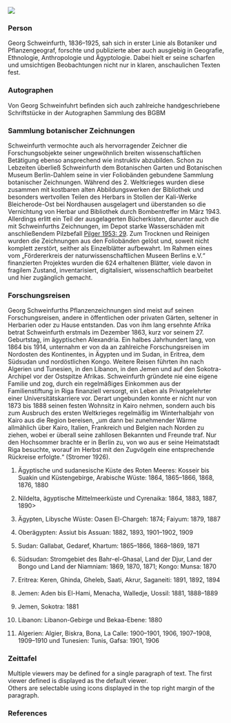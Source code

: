 <a href="https://juncture-digital.org"><img src="https://juncture-digital.org/images/ve-button.png"></a>

<param ve-config 
       title="Georg August Schweinfurth"
       author="BGBM team"
       banner="https://pictures.bgbm.org/iiif/2/B!SZ!00!00!34!B_SZ_0000345.jpg/full/full/0/default.jpg" 
       layout="vertical">

<!-- Entities discussed throughout the essay are typically defined before the essay text and
     are thus available in all text.  Entity identifiers (QIDs) can be found in either
     Wikipedia or Wikidata (https://www.wikidata.org)> -->
<param ve-entity eid="Q63126"> <!-- Georg Schweinfurth -->
<param ve-entity eid="Q163255"> <!-- Botanischen Garten und Botanischen Museum Berlin-Dahlem -->
<param ve-entity eid="Q2860218"> <!-- Socotra Archipelago -->
<param ve-entity eid="Q15"> <!-- Afrika -->
<param title="Georg Schweinfurth" eid="Q63126" aliases="Schweinfurth">
 
### Person

Georg Schweinfurth, 1836–1925, sah sich in erster Linie als Botaniker und Pflanzengeograf, forschte und publizierte aber auch ausgiebig in Geografie, Ethnologie, Anthropologie und Ägyptologie. Dabei hielt er seine scharfen und umsichtigen Beobachtungen nicht nur in klaren, anschaulichen Texten fest.
<param ve-image 
       label="Georg Schweinfurth" 
       description="Georg August Schweinfurth (1836-1925) From: H.F. Helmolt (ed.): History of the World. New York, 1901." 
       license="public domain" 
       fit="contain"
       url="https://upload.wikimedia.org/wikipedia/commons/6/69/Georgschweinfurth.jpg">
       
### Autographen

Von Georg Schweinfuhrt befinden sich auch zahlreiche handgeschriebene Schriftstücke in der Autographen Sammlung des BGBM
<param ve-iframe src="https://projectmirador.org/embed/?iiif-content=https://iiif.bgbm.org/manifests/autographen/813-collection.json">

### Sammlung botanischer Zeichnungen

Schweinfurth vermochte auch als hervorragender Zeichner die Forschungsobjekte seiner ungewöhnlich breiten wissenschaftlichen Betätigung ebenso ansprechend wie instruktiv abzubilden. Schon zu Lebzeiten überließ Schweinfurth dem Botanischen Garten und Botanischen Museum Berlin-Dahlem seine in vier Foliobänden gebundene Sammlung botanischer Zeichnungen. Während des 2. Weltkrieges wurden diese zusammen mit kostbaren alten Abbildungswerken der Bibliothek und besonders wertvollen Teilen des Herbars in Stollen der Kali-Werke Bleicherode-Ost bei Nordhausen ausgelagert und überstanden so die Vernichtung von Herbar und Bibliothek durch Bombentreffer im März 1943. Allerdings erlitt ein Teil der ausgelagerten Bücherkisten, darunter auch die mit Schweinfurths Zeichnungen, im Depot starke Wasserschäden mit anschließendem Pilzbefall [Pilger 1953: 29](https://www.bgbm.org/sites/default/files/documents/3995179.pdf). Zum Trocknen und Reinigen wurden die Zeichnungen aus den Foliobänden gelöst und, soweit nicht komplett zerstört, seither als Einzelblätter aufbewahrt.
Im Rahmen eines vom „Fördererkreis der naturwissenschaftlichen Museen Berlins e.V.“ finanzierten Projektes wurden die 624 erhaltenen Blätter, viele davon in fragilem Zustand, inventarisiert, digitalisiert, wissenschaftlich bearbeitet und hier zugänglich gemacht.
<param ve-iframe src="https://projectmirador.org/embed/?iiif-content=https://iiif.bgbm.org/manifests/personen/schweinfurth-collection/v2/Schweinfurth-all.json">

### Forschungsreisen

Georg Schweinfurths Pflanzenzeichnungen sind meist auf seinen Forschungsreisen, andere in öffentlichen oder privaten Gärten, seltener in Herbarien oder zu Hause entstanden. Das von ihm lang ersehnte Afrika betrat Schweinfurth erstmals im Dezember 1863, kurz vor seinem 27. Geburtstag, im ägyptischen Alexandria. Ein halbes Jahrhundert lang, von 1864 bis 1914, unternahm er von da an zahlreiche Forschungsreisen im Nordosten des Kontinentes, in Ägypten und im Sudan, in Eritrea, dem Südsudan und nordöstlichen Kongo. Weitere Reisen führten ihn nach Algerien und Tunesien, in den Libanon, in den Jemen und auf den Sokotra-Archipel vor der Ostspitze Afrikas. Schweinfurth gründete nie eine eigene Familie und zog, durch ein regelmäßiges Einkommen aus der Familienstiftung in Riga finanziell versorgt, ein Leben als Privatgelehrter einer Universitätskarriere vor. Derart ungebunden konnte er nicht nur von 1873 bis 1888 seinen festen Wohnsitz in Kairo nehmen, sondern auch bis zum Ausbruch des ersten Weltkrieges regelmäßig im Winterhalbjahr von Kairo aus die Region bereisen, „um dann bei zunehmender Wärme allmählich über Kairo, Italien, Frankreich und Belgien nach Norden zu ziehen, wobei er überall seine zahllosen Bekannten und Freunde traf. Nur den Hochsommer brachte er in Berlin zu, von wo aus er seine Heimatstadt Riga besuchte, worauf im Herbst mit den Zugvögeln eine entsprechende Rückreise erfolgte.“ (Stromer 1926).
<param ve-map title="Highlights of Schweinfurth's research trips" center="24.0982, 19.0513" zoom="4">
<param ve-map-layer geojson active title="Highlights of Schweinfurth's research trips" url="/geojson/map.json">

1. 	Ägyptische und sudanesische Küste des Roten Meeres: Kosseir bis Suakin und Küstengebirge, Arabische Wüste: 1864, 1865–1866, 1868, 1876, 1880
<param ve-map title="Ägyptische und sudanesische Küste des Roten Meeres" center="26.4381, 33.8436" zoom="6">
<param ve-map-layer geojson active title="Ägyptische und sudanesische Küste des Roten Meeres" url="map1.json">

2. 	Nildelta, ägyptische Mittelmeerküste und Cyrenaika: 1864, 1883, 1887, 1890>

3. 	Ägypten, Libysche Wüste: Oasen El-Chargeh: 1874; Faiyum: 1879, 1887

4. 	Oberägypten: Assiut bis Assuan: 1882, 1893, 1901–1902, 1909

5. 	Sudan: Gallabat, Gedaref, Khartum: 1865–1866, 1868–1869, 1871

6. 	Südsudan: Stromgebiet des Bahr-el-Ghasal, Land der Djur, Land der Bongo und Land der Niamniam: 1869, 1870, 1871; Kongo: Munsa: 1870

7. 	Eritrea: Keren, Ghinda, Gheleb, Saati, Akrur, Saganeiti: 1891, 1892, 1894

8. 	Jemen: Aden bis El-Hami, Menacha, Walledje, Uossil: 1881, 1888–1889

9. 	Jemen, Sokotra: 1881

10.    Libanon: Libanon-Gebirge und Bekaa-Ebene: 1880

11.    Algerien: Algier, Biskra, Bona, La Calle: 1900–1901, 1906, 1907–1908, 1909–1910 und Tunesien: Tunis, Gafsa: 1901, 1906	

### Zeittafel

Multiple viewers may be defined for a single paragraph of text.  The first viewer defined is displayed as the default viewer.  
Others are selectable using icons displayed in the top right margin of the paragraph.
<param ve-knightlab-timeline source="1Lk_5JZWWkWkZPitKTsEk0kDqVri-L3TGY2Yr4-0sobQ">

### References

[^1]: [Wikipedia: Georg August Schweinfurth](https://www.wikidata.org/wiki/Q63126)
